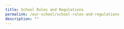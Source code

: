 ```yaml
---
title: School Rules and Regulations
permalink: /our-school/school-rules-and-regulations
description: ""
---
```

